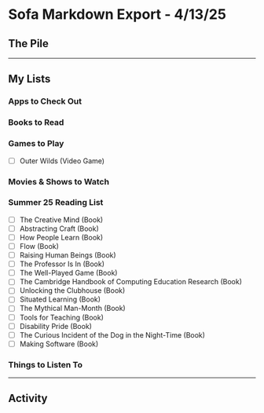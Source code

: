 # Sofa Markdown Export - 4/13/25
## The Pile

---

## My Lists

### Apps to Check Out

### Books to Read

### Games to Play
- [ ] Outer Wilds (Video Game)

### Movies & Shows to Watch

### Summer 25 Reading List
- [ ] The Creative Mind (Book)
- [ ] Abstracting Craft (Book)
- [ ] How People Learn (Book)
- [ ] Flow (Book)
- [ ] Raising Human Beings (Book)
- [ ] The Professor Is In (Book)
- [ ] The Well-Played Game (Book)
- [ ] The Cambridge Handbook of Computing Education Research (Book)
- [ ] Unlocking the Clubhouse (Book)
- [ ] Situated Learning (Book)
- [ ] The Mythical Man-Month (Book)
- [ ] Tools for Teaching (Book)
- [ ] Disability Pride (Book)
- [ ] The Curious Incident of the Dog in the Night-Time (Book)
- [ ] Making Software (Book)

### Things to Listen To

---

## Activity
